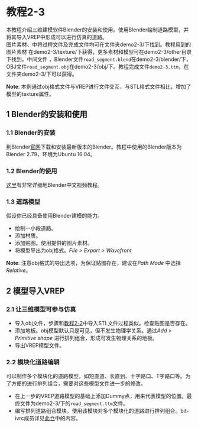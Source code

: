 # 教程2-3
本教程介绍三维建模软件Blender的安装和使用。使用Blender绘制道路模型，并将其导入VREP中形成可以进行仿真的道路。  
图片素材、中将过程文件及完成文件均可在文件夹demo2-3/下找到。教程用到的图片素材 在demo2-3/texture/下获得，更多素材和模型可在demo2-3/other目录下找到。中间文件 ，Blender文件`road_segment.blend`在demo2-3/blender/下，OBJ文件`road_segment.obj`在demo2-3/obj/下。教程完成文件`demo2-3.ttm`，在文件夹demo2-3/下可以获得。

**Note**: 本例通过obj格式文件与VREP进行文件交互，与STL格式文件相比，增加了模型的texture属性。

## 1 Blender的安装和使用
### 1.1 Blender的安装
到Blender[官网](https://www.blender.org/download/)下载和安装最新版本的Blender。教程中使用的Blender版本为Blender 2.79，环境为Ubuntu 16.04。

### 1.2 Blender的使用
[这里](http://www.bilibili.com/video/av909518/)有非常详细地Blender中文视频教程。

### 1.3 道路模型
假设你已经具备使用Blender建模的能力。
- 绘制一小段道路。
- 添加材质。
- 添加贴图。使用提供的图片素材。
- 将模型导出为obj格式。*File > Export > Wavefront*

**Note**: 注意obj格式的导出选项，为保证贴图存在，建议在*Path Mode* 中选择*Relative*。

## 2 模型导入VREP
### 2.1 让三维模型可参与仿真
- 导入obj文件，步骤和[教程2-2](https://github.com/bit-ivrc/vrep_tutorial/tree/master/demo2-2)中导入STL文件过程类似。检查贴图是否存在。
- 添加地板。obj模型默认只是可见，但不发生物理学关系。通过*Add > Primitive shape* 进行排列组合，形成可发生物理关系的地板。
- 导出VREP模型文件。

### 2.2 模块化道路编辑
可以制作多个模块化的道路模型，如短直道、长直到、十字路口、T字路口等。为了方便的进行排列组合，需要对这些模型文件进一步的修改。
- 在上一步的VREP道路模型的基础上添加Dummy点，用来代表模型的位置。最终文件为demo2-3/下的`road_segment.ttm`文件。
- 编写排列道路组合模块。使用该模块对多个模块化的道路进行排列组合。bit-ivrc成员详见[此仓](https://github.com/bit-ivrc/autoSim-ivrc)中的内容。
